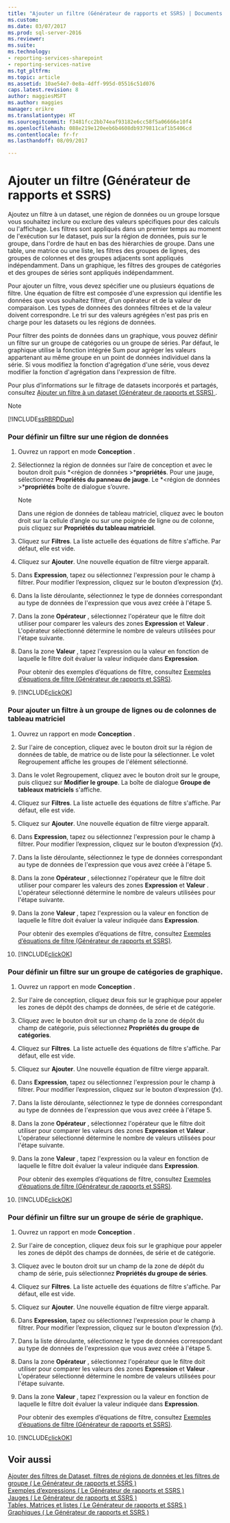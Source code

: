 ```yaml
---
title: "Ajouter un filtre (Générateur de rapports et SSRS) | Documents Microsoft"
ms.custom: 
ms.date: 03/07/2017
ms.prod: sql-server-2016
ms.reviewer: 
ms.suite: 
ms.technology:
- reporting-services-sharepoint
- reporting-services-native
ms.tgt_pltfrm: 
ms.topic: article
ms.assetid: 10ae54e7-0e8a-4dff-995d-05516c51d076
caps.latest.revision: 8
author: maggiesMSFT
ms.author: maggies
manager: erikre
ms.translationtype: HT
ms.sourcegitcommit: f3481fcc2bb74eaf93182e6cc58f5a06666e10f4
ms.openlocfilehash: 088e219e120eeb6b4608db9379811caf1b5406cd
ms.contentlocale: fr-fr
ms.lasthandoff: 08/09/2017

---
```

# <a name="add-a-filter-report-builder-and-ssrs"></a>Ajouter un filtre (Générateur de rapports et SSRS)
  Ajoutez un filtre à un dataset, une région de données ou un groupe lorsque vous souhaitez inclure ou exclure des valeurs spécifiques pour des calculs ou l'affichage. Les filtres sont appliqués dans un premier temps au moment de l'exécution sur le dataset, puis sur la région de données, puis sur le groupe, dans l'ordre de haut en bas des hiérarchies de groupe. Dans une table, une matrice ou une liste, les filtres des groupes de lignes, des groupes de colonnes et des groupes adjacents sont appliqués indépendamment. Dans un graphique, les filtres des groupes de catégories et des groupes de séries sont appliqués indépendamment.  
  
 Pour ajouter un filtre, vous devez spécifier une ou plusieurs équations de filtre. Une équation de filtre est composée d'une expression qui identifie les données que vous souhaitez filtrer, d'un opérateur et de la valeur de comparaison. Les types de données des données filtrées et de la valeur doivent correspondre. Le tri sur des valeurs agrégées n'est pas pris en charge pour les datasets ou les régions de données.  
  
 Pour filtrer des points de données dans un graphique, vous pouvez définir un filtre sur un groupe de catégories ou un groupe de séries. Par défaut, le graphique utilise la fonction intégrée Sum pour agréger les valeurs appartenant au même groupe en un point de données individuel dans la série. Si vous modifiez la fonction d'agrégation d'une série, vous devez modifier la fonction d'agrégation dans l'expression de filtre.  
  
 Pour plus d’informations sur le filtrage de datasets incorporés et partagés, consultez [Ajouter un filtre à un dataset &#40;Générateur de rapports et SSRS&#41; ](../../reporting-services/report-data/add-a-filter-to-a-dataset-report-builder-and-ssrs.md).  
  
> [!NOTE]  
>  [!INCLUDE[ssRBRDDup](../../includes/ssrbrddup-md.md)]  
  
### <a name="to-set-a-filter-on-a-data-region"></a>Pour définir un filtre sur une région de données  
  
1.  Ouvrez un rapport en mode **Conception** .  
  
2.  Sélectionnez la région de données sur l’aire de conception et avec le bouton droit puis  *\<région de données >***propriétés**. Pour une jauge, sélectionnez **Propriétés du panneau de jauge**. Le  *\<région de données >***propriétés** boîte de dialogue s’ouvre.  
  
    > [!NOTE]  
    >  Dans une région de données de tableau matriciel, cliquez avec le bouton droit sur la cellule d’angle ou sur une poignée de ligne ou de colonne, puis cliquez sur **Propriétés du tableau matriciel**.  
  
3.  Cliquez sur **Filtres**. La liste actuelle des équations de filtre s'affiche. Par défaut, elle est vide.  
  
4.  Cliquez sur **Ajouter**. Une nouvelle équation de filtre vierge apparaît.  
  
5.  Dans **Expression**, tapez ou sélectionnez l'expression pour le champ à filtrer. Pour modifier l’expression, cliquez sur le bouton d’expression (*fx*).  
  
6.  Dans la liste déroulante, sélectionnez le type de données correspondant au type de données de l'expression que vous avez créée à l'étape 5.  
  
7.  Dans la zone **Opérateur** , sélectionnez l'opérateur que le filtre doit utiliser pour comparer les valeurs des zones **Expression** et **Valeur** . L'opérateur sélectionné détermine le nombre de valeurs utilisées pour l'étape suivante.  
  
8.  Dans la zone **Valeur** , tapez l'expression ou la valeur en fonction de laquelle le filtre doit évaluer la valeur indiquée dans **Expression**.  
  
     Pour obtenir des exemples d’équations de filtre, consultez [Exemples d’équations de filtre &#40;Générateur de rapports et SSRS&#41;](../../reporting-services/report-design/filter-equation-examples-report-builder-and-ssrs.md).  
  
9. [!INCLUDE[clickOK](../../includes/clickok-md.md)]  
  
### <a name="to-set-a-filter-on-a-tablix-row-or-column-group"></a>Pour ajouter un filtre à un groupe de lignes ou de colonnes de tableau matriciel  
  
1.  Ouvrez un rapport en mode **Conception** .  
  
2.  Sur l'aire de conception, cliquez avec le bouton droit sur la région de données de table, de matrice ou de liste pour la sélectionner. Le volet Regroupement affiche les groupes de l'élément sélectionné.  
  
3.  Dans le volet Regroupement, cliquez avec le bouton droit sur le groupe, puis cliquez sur **Modifier le groupe**. La boîte de dialogue **Groupe de tableaux matriciels** s'affiche.  
  
4.  Cliquez sur **Filtres**. La liste actuelle des équations de filtre s'affiche. Par défaut, elle est vide.  
  
5.  Cliquez sur **Ajouter**. Une nouvelle équation de filtre vierge apparaît.  
  
6.  Dans **Expression**, tapez ou sélectionnez l'expression pour le champ à filtrer. Pour modifier l’expression, cliquez sur le bouton d’expression (*fx*).  
  
7.  Dans la liste déroulante, sélectionnez le type de données correspondant au type de données de l'expression que vous avez créée à l'étape 5.  
  
8.  Dans la zone **Opérateur** , sélectionnez l'opérateur que le filtre doit utiliser pour comparer les valeurs des zones **Expression** et **Valeur** . L'opérateur sélectionné détermine le nombre de valeurs utilisées pour l'étape suivante.  
  
9. Dans la zone **Valeur** , tapez l'expression ou la valeur en fonction de laquelle le filtre doit évaluer la valeur indiquée dans **Expression**.  
  
     Pour obtenir des exemples d’équations de filtre, consultez [Exemples d’équations de filtre &#40;Générateur de rapports et SSRS&#41;](../../reporting-services/report-design/filter-equation-examples-report-builder-and-ssrs.md).  
  
10. [!INCLUDE[clickOK](../../includes/clickok-md.md)]  
  
### <a name="to-set-a-filter-on-a-chart-category-group"></a>Pour définir un filtre sur un groupe de catégories de graphique.  
  
1.  Ouvrez un rapport en mode **Conception** .  
  
2.  Sur l'aire de conception, cliquez deux fois sur le graphique pour appeler les zones de dépôt des champs de données, de série et de catégorie.  
  
3.  Cliquez avec le bouton droit sur un champ de la zone de dépôt du champ de catégorie, puis sélectionnez **Propriétés du groupe de catégories**.  
  
4.  Cliquez sur **Filtres**. La liste actuelle des équations de filtre s'affiche. Par défaut, elle est vide.  
  
5.  Cliquez sur **Ajouter**. Une nouvelle équation de filtre vierge apparaît.  
  
6.  Dans **Expression**, tapez ou sélectionnez l'expression pour le champ à filtrer. Pour modifier l’expression, cliquez sur le bouton d’expression (*fx*).  
  
7.  Dans la liste déroulante, sélectionnez le type de données correspondant au type de données de l'expression que vous avez créée à l'étape 5.  
  
8.  Dans la zone **Opérateur** , sélectionnez l'opérateur que le filtre doit utiliser pour comparer les valeurs des zones **Expression** et **Valeur** . L'opérateur sélectionné détermine le nombre de valeurs utilisées pour l'étape suivante.  
  
9. Dans la zone **Valeur** , tapez l'expression ou la valeur en fonction de laquelle le filtre doit évaluer la valeur indiquée dans **Expression**.  
  
     Pour obtenir des exemples d’équations de filtre, consultez [Exemples d’équations de filtre &#40;Générateur de rapports et SSRS&#41;](../../reporting-services/report-design/filter-equation-examples-report-builder-and-ssrs.md).  
  
10. [!INCLUDE[clickOK](../../includes/clickok-md.md)]  
  
### <a name="to-set-a-filter-on-a-chart-series-group"></a>Pour définir un filtre sur un groupe de série de graphique.  
  
1.  Ouvrez un rapport en mode **Conception** .  
  
2.  Sur l'aire de conception, cliquez deux fois sur le graphique pour appeler les zones de dépôt des champs de données, de série et de catégorie.  
  
3.  Cliquez avec le bouton droit sur un champ de la zone de dépôt du champ de série, puis sélectionnez **Propriétés du groupe de séries**.  
  
4.  Cliquez sur **Filtres**. La liste actuelle des équations de filtre s'affiche. Par défaut, elle est vide.  
  
5.  Cliquez sur **Ajouter**. Une nouvelle équation de filtre vierge apparaît.  
  
6.  Dans **Expression**, tapez ou sélectionnez l'expression pour le champ à filtrer. Pour modifier l’expression, cliquez sur le bouton d’expression (*fx*).  
  
7.  Dans la liste déroulante, sélectionnez le type de données correspondant au type de données de l'expression que vous avez créée à l'étape 5.  
  
8.  Dans la zone **Opérateur** , sélectionnez l'opérateur que le filtre doit utiliser pour comparer les valeurs des zones **Expression** et **Valeur** . L'opérateur sélectionné détermine le nombre de valeurs utilisées pour l'étape suivante.  
  
9. Dans la zone **Valeur** , tapez l'expression ou la valeur en fonction de laquelle le filtre doit évaluer la valeur indiquée dans **Expression**.  
  
     Pour obtenir des exemples d’équations de filtre, consultez [Exemples d’équations de filtre &#40;Générateur de rapports et SSRS&#41;](../../reporting-services/report-design/filter-equation-examples-report-builder-and-ssrs.md).  
  
10. [!INCLUDE[clickOK](../../includes/clickok-md.md)]  
  
## <a name="see-also"></a>Voir aussi  
 [Ajouter des filtres de Dataset, filtres de régions de données et les filtres de groupe &#40; Le Générateur de rapports et SSRS &#41;](../../reporting-services/report-design/add-dataset-filters-data-region-filters-and-group-filters.md)   
 [Exemples d’expressions &#40; Le Générateur de rapports et SSRS &#41;](../../reporting-services/report-design/expression-examples-report-builder-and-ssrs.md)   
 [Jauges &#40; Le Générateur de rapports et SSRS &#41;](../../reporting-services/report-design/gauges-report-builder-and-ssrs.md)   
 [Tables, Matrices et listes &#40; Le Générateur de rapports et SSRS &#41;](../../reporting-services/report-design/tables-matrices-and-lists-report-builder-and-ssrs.md)   
 [Graphiques &#40; Le Générateur de rapports et SSRS &#41;](../../reporting-services/report-design/charts-report-builder-and-ssrs.md)  
  
  

